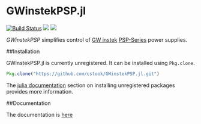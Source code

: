 # GWinstekPSP.jl

[![Build Status](https://travis-ci.org/cstook/GWinstekPSP.jl.svg?branch=master)](https://travis-ci.org/cstook/GWinstekPSP.jl)
[![](https://img.shields.io/badge/docs-stable-blue.svg)](https://USER_NAME.github.io/PACKAGE_NAME.jl/stable)
[![](https://img.shields.io/badge/docs-latest-blue.svg)](https://USER_NAME.github.io/PACKAGE_NAME.jl/latest)

*GWinstekPSP* simplifies control of [GW instek](http://www.gwinstek.com) [PSP-Series](http://www.gwinstek.com/en-global/products/DC_Power_Supply/Programmable_Single_Channel_DC_Power_Supplies/PSP-Series) power supplies.

##Installation

GWinstekPSP.jl is currently unregistered.  It can be installed using ```Pkg.clone```.
```julia
Pkg.clone("https://github.com/cstook/GWinstekPSP.jl.git")
```
The [julia documentation](http://docs.julialang.org) section on installing unregistered packages provides more information.

##Documentation

The documentation is [here](http://cstook.github.io/GWinstekPSP.jl)
